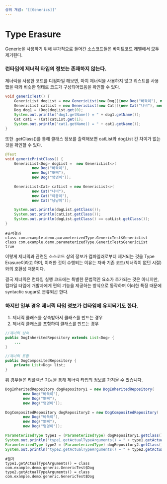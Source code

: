 ```yaml
---
상위 개념: "[[Generics]]"
---
```

# Type Erasure
Generic을 사용하기 위해 부가적으로 들어간 소스코드들은 바이트코드 레벨에서 모두 제거된다.

### 런타임에 제너릭 타입의 정보는 존재하지 않는다. 
제너릭을 사용한 코드를 디컴파일 해보면, 마치 제너릭을 사용하지 않고 리스트를 사용했을 때와 비슷한 형태로 코드가 구성되어있음을 확인할 수 있다.  
```java
void genericTest() {  
    GenericList dogList = new GenericList(new Dog[]{new Dog("바둑이"), new Dog("뽀삐"), new Dog("멍멍이")});  
    GenericList catList = new GenericList(new Cat[]{new Cat("나비"), new Cat("야옹이"), new Cat("냥냥이")});  
    Dog dog1 = (Dog)dogList.get(0);  
    System.out.println("dog1.getName() = " + dog1.getName());  
    Cat cat1 = (Cat)catList.get(1);  
    System.out.println("cat1.getName() = " + cat1.getName());  
}
```

또한 .getClass()를 통해 클래스 정보를 출력해보면 catList와 dogList 간 차이가 없는 것을 확인할 수 있다.
```java
@Test  
void genericPrintClass() {  
    GenericList<Dog> dogList =  new GenericList<>(  
            new Dog("바둑이"),  
            new Dog("뽀삐"),  
            new Dog("멍멍이"));  
  
    GenericList<Cat> catList = new GenericList<>(  
            new Cat("나비"),  
            new Cat("야옹이"),  
            new Cat("냥냥이"));  
  
    System.out.println(dogList.getClass());  
    System.out.println(catList.getClass());  
    System.out.println(dogList.getClass() == catList.getClass());  
}
```

```
#출력결과
class com.example.demo.parameterizedType.GenericTest$GenericList
class com.example.demo.parameterizedType.GenericTest$GenericList
true
```
이렇게 제너릭과 관련된 소스코드 상의 정보가 컴파일러로부터 제거되는 것을 Type Erasure이라고 하며, 이러한 것이 수행되는 이유는 자바 기존 코드(제너릭이 없던 시절)와의 호환성 때문이다.

결국 제너릭은 런타임 실행 코드에는 특별한 문법적인 요소가 추가되는 것은 아니지만, 컴파일 타임에 개발자에게 편의 기능을 제공하는 방식으로 동작하며 이러한 특징 때문에 syntactic sugar로 분류되곤 한다.

### 하지만 일부 경우 제너릭 타입 정보가 런타임에 유지되기도 한다.
1. 제너릭 클래스를 상속받아서 클래스를 만드는 경우
2. 제너릭 클래스를 포함하여 클래스를 만드는 경우
```java
//제너릭 상속
public DogInheritedRepository extends List<Dog> {
	...
}

//제너릭 포함
public DogCompositedRepository {
	private List<Dog> list;
}
```

위 경우들은 리플렉션 기능을 통해 제너릭 타입의 정보를 가져올 수 있습니다.
```java
DogInheritedRepository dogRepository1 = new DogInheritedRepository(  
        new Dog("바둑이"),  
        new Dog("뽀삐"),  
        new Dog("멍멍이"));  
  
DogCompositedRepository dogRepository2 = new DogCompositedRepository(  
        new Dog("바둑이"),  
        new Dog("뽀삐"),  
        new Dog("멍멍이"));  
  
ParameterizedType type1 = (ParameterizedType) dogRepository1.getClass().getGenericSuperclass();  
System.out.println("type1.getActualTypeArguments() = " + type1.getActualTypeArguments()[0]);  
ParameterizedType type2 = (ParameterizedType) dogRepository2.getClass().getDeclaredFields()[0].getGenericType();  
System.out.println("type2.getActualTypeArguments() = " + type2.getActualTypeArguments()[0]);
```

```
#결과
type1.getActualTypeArguments() = class com.example.demo.generic.GenericTest$Dog
type2.getActualTypeArguments() = class com.example.demo.generic.GenericTest$Dog
```
